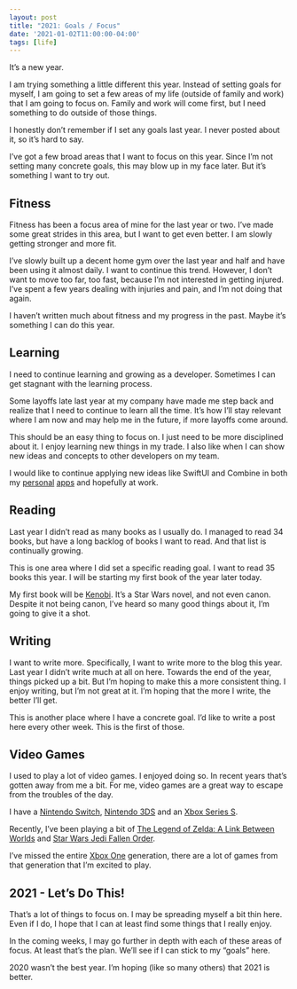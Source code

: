 ```yaml
---
layout: post
title: "2021: Goals / Focus"
date: '2021-01-02T11:00:00-04:00'
tags: [life]
---
```


It’s a new year. 

I am trying something a little different this year. Instead of setting goals for myself, I am going to set a few areas of my life (outside of family and work) that I am going to focus on. Family and work will come first, but I need something to do outside of those things. 

I honestly don’t remember if I set any goals last year. I never posted about it, so it’s hard to say.

I’ve got a few broad areas that I want to focus on this year. Since I’m not setting many concrete goals, this may blow up in my face later. But it’s something I want to try out. 

## Fitness
Fitness has been a focus area of mine for the last year or two. I’ve made some great strides in this area, but I want to get even better. I am slowly getting stronger and more fit. 

I’ve slowly built up a decent home gym over the last year and half and have been using it almost daily. I want to continue this trend. However, I don’t want to move too far, too fast, because I’m not interested in getting injured. I’ve spent a few years dealing with injuries and pain, and I’m not doing that again. 

I haven’t written much about fitness and my progress in the past. Maybe it’s something I can do this year. 

## Learning
I need to continue learning and growing as a developer. Sometimes I can get stagnant with the learning process. 

Some layoffs late last year at my company have made me step back and realize that I need to continue to learn all the time. It’s how I’ll stay relevant where I am now and may help me in the future, if more layoffs come around. 

This should be an easy thing to focus on. I just need to be more disciplined about it. I enjoy learning new things in my trade. I also like when I can show new ideas and concepts to other developers on my team. 

I would like to continue applying new ideas like SwiftUI and Combine in both my [personal](https://ryan.grier.co/2020/12/17/mycntdwn-lives/) [apps](https://apps.apple.com/us/app/beer-styles-bjcp-2015/id998139111?ls=1) and hopefully at work. 

## Reading
Last year I didn’t read as many books as I usually do. I managed to read 34 books, but have a long backlog of books I want to read. And that list is continually growing. 

This is one area where I did set a specific reading goal. I want to read 35 books this year. I will be starting my first book of the year later today. 

My first book will be [Kenobi](https://starwars.fandom.com/wiki/Kenobi_(novel)). It’s a Star Wars novel, and not even canon. Despite it not being canon, I’ve heard so many good things about it, I’m going to give it a shot. 

## Writing
I want to write more. Specifically, I want to write more to the blog this year. Last year I didn’t write much at all on here. Towards the end of the year, things picked up a bit. But I’m hoping to make this a more consistent thing. I enjoy writing, but I’m not great at it. I’m hoping that the more I write, the better I’ll get. 

This is another place where I have a concrete goal. I’d like to write a post here every other week. This is the first of those. 

## Video Games
I used to play a lot of video games. I enjoyed doing so. In recent years that’s gotten away from me a bit. For me, video games are a great way to escape from the troubles of the day. 

I have a [Nintendo Switch](https://www.nintendo.com/switch/), [Nintendo 3DS](https://en.wikipedia.org/wiki/Nintendo_3DS) and an [Xbox Series S](https://www.xbox.com/en-US/consoles/xbox-series-s). 

Recently, I’ve been playing a bit of  [The Legend of Zelda: A Link Between Worlds](https://www.nintendo.com/games/detail/the-legend-of-zelda-a-link-between-worlds-3ds/)  and [Star Wars Jedi Fallen Order](https://www.ea.com/games/starwars/jedi-fallen-order). 

I’ve missed the entire [Xbox One](https://en.wikipedia.org/wiki/Xbox_One) generation, there are a lot of games from that generation that I’m excited to play. 

## 2021 - Let’s Do This!
That’s a lot of things to focus on. I may be spreading myself a bit thin here. Even if I do, I hope that I can at least find some things that I really enjoy. 

In the coming weeks, I may go further in depth with each of these areas of focus. At least that’s the plan. We’ll see if I can stick to my “goals” here. 

2020 wasn’t the best year. I’m hoping (like so many others) that 2021 is better. 
